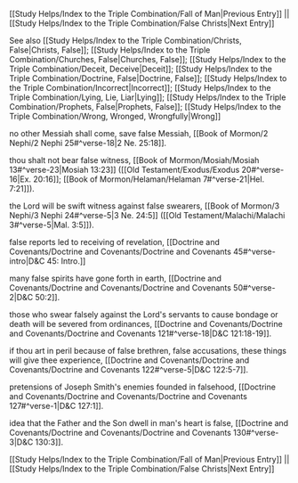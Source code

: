 [[Study Helps/Index to the Triple Combination/Fall of Man|Previous Entry]]  ||  [[Study Helps/Index to the Triple Combination/False Christs|Next Entry]]

 See also [[Study Helps/Index to the Triple Combination/Christs, False|Christs, False]]; [[Study Helps/Index to the Triple Combination/Churches, False|Churches, False]]; [[Study Helps/Index to the Triple Combination/Deceit, Deceive|Deceit]]; [[Study Helps/Index to the Triple Combination/Doctrine, False|Doctrine, False]]; [[Study Helps/Index to the Triple Combination/Incorrect|Incorrect]]; [[Study Helps/Index to the Triple Combination/Lying, Lie, Liar|Lying]]; [[Study Helps/Index to the Triple Combination/Prophets, False|Prophets, False]]; [[Study Helps/Index to the Triple Combination/Wrong, Wronged, Wrongfully|Wrong]]

 no other Messiah shall come, save false Messiah, [[Book of Mormon/2 Nephi/2 Nephi 25#^verse-18|2 Ne. 25:18]].

 thou shalt not bear false witness, [[Book of Mormon/Mosiah/Mosiah 13#^verse-23|Mosiah 13:23]] ([[Old Testament/Exodus/Exodus 20#^verse-16|Ex. 20:16]]; [[Book of Mormon/Helaman/Helaman 7#^verse-21|Hel. 7:21]]).

 the Lord will be swift witness against false swearers, [[Book of Mormon/3 Nephi/3 Nephi 24#^verse-5|3 Ne. 24:5]] ([[Old Testament/Malachi/Malachi 3#^verse-5|Mal. 3:5]]).

 false reports led to receiving of revelation, [[Doctrine and Covenants/Doctrine and Covenants/Doctrine and Covenants 45#^verse-intro|D&C 45: Intro.]]

 many false spirits have gone forth in earth, [[Doctrine and Covenants/Doctrine and Covenants/Doctrine and Covenants 50#^verse-2|D&C 50:2]].

 those who swear falsely against the Lord's servants to cause bondage or death will be severed from ordinances, [[Doctrine and Covenants/Doctrine and Covenants/Doctrine and Covenants 121#^verse-18|D&C 121:18-19]].

 if thou art in peril because of false brethren, false accusations, these things will give thee experience, [[Doctrine and Covenants/Doctrine and Covenants/Doctrine and Covenants 122#^verse-5|D&C 122:5-7]].

 pretensions of Joseph Smith's enemies founded in falsehood, [[Doctrine and Covenants/Doctrine and Covenants/Doctrine and Covenants 127#^verse-1|D&C 127:1]].

 idea that the Father and the Son dwell in man's heart is false, [[Doctrine and Covenants/Doctrine and Covenants/Doctrine and Covenants 130#^verse-3|D&C 130:3]].

[[Study Helps/Index to the Triple Combination/Fall of Man|Previous Entry]]  ||  [[Study Helps/Index to the Triple Combination/False Christs|Next Entry]]